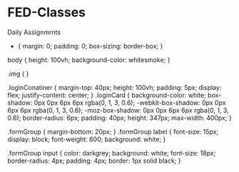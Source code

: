 # FED-Classes
Daily Assignmrnts

* {
  margin: 0;
  padding: 0;
  box-sizing: border-box;
}

body {
  height: 100vh;
  background-color: whitesmoke;
}

.img {
}

.loginConatiner {
  margin-top: 40px;
  height: 100vh;
  padding: 5px;
  display: flex;
  justify-content: center;
}
.loginCard {
  background-color: white;
  box-shadow: 0px 0px 6px 6px rgba(0, 1, 3, 0.6);
  -webkit-box-shadow: 0px 0px 6px 6px rgba(0, 1, 3, 0.6);
  -moz-box-shadow: 0px 0px 6px 6px rgba(0, 1, 3, 0.6);
  border-radius: 6px;
  padding: 40px;
  height: 347px;
  max-width: 400px;
}

.formGroup {
  margin-bottom: 20px;
}
.formGroup label {
  font-size: 15px;
  display: block;
  font-weight: 600;
  background: white;
}

.formGroup input {
  color: darkgrey;
  background: white;
  font-size: 18px;
  border-radius: 4px;
  padding: 4px;
  border: 1px solid black;
}


